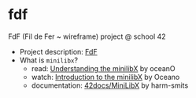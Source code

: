 # fdf
FdF (Fil de Fer ~ wireframe) project @ school 42

- Project description: [FdF](.test/FdF.pdf)
- What is `minilibx`?
  - read: [Understanding the minilibX](https://medium.com/@jalal92/understanding-the-minilibx-a-practical-dive-into-x-window-programming-api-in-c-cb8a6f72bec3) by oceanO
  - watch: [Introduction to the minilibX](https://www.youtube.com/watch?v=bYS93r6U0zg) by Oceano
  - documentation: [42docs/MiniLibX](https://harm-smits.github.io/42docs/libs/minilibx) by harm-smits
